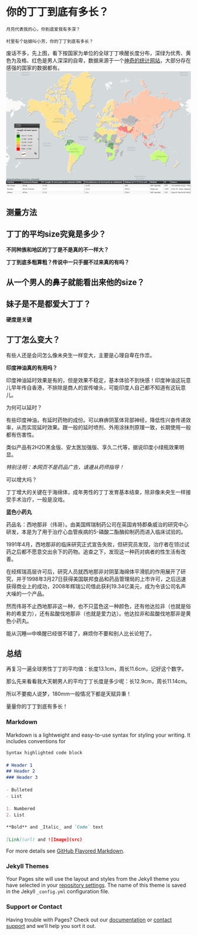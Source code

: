 # 你的丁丁到底有多长？

    月亮代表我的心，你到底爱我有多深？

    村里有个姑娘叫小芳，你的丁丁到底有多长？

废话不多，先上图，看下按国家为单位的全球丁丁唤醒长度分布，深绿为优秀、黄色为及格、红色是男人深深的自卑，数据来源于一个[神奇的统计网站](https://www.targetmap.com/viewer.aspx?reportId=3073
)，大部分存在感强的国家的数据都有。
![Image](penis.jpg)

## 测量方法

## 丁丁的平均size究竟是多少？

**不同种族和地区的丁丁是不是真的不一样大？**

**丁丁到底多粗算粗？传说中一只手握不过来真的有吗？**

## 从一个男人的鼻子就能看出来他的size？

## 妹子是不是都爱大丁丁？

**硬度是关键**

## 丁丁怎么变大？

有些人还是会问怎么像未央生一样变大，主要是心理自卑在作祟。

**印度神油真的有用吗？**

印度神油延时效果是有的，但是效果不稳定，基本体验不到快感！印度神油这玩意儿早年传自香港，不排除是商人的宣传噱头，可能印度人自己都不知道有这玩意儿。

为何可以延时？

有些印度神油，有延时药物的成份。可以麻痹阴茎体背部神经，降低性兴奋传递效率，从而实现延时效果。跟一般的延时喷剂、外用涂抹剂原理一致，长期使用一般都有伤害性。

类似产品有2H2D黑金版、安太医加强版、享久二代等，据说印度小绿瓶效果明显。

*特别注明：本网页不是药品广告，请遵从药师指导！*

可以增大吗？

丁丁增大的关键在于海绵体，成年男性的丁丁发育基本结束，除非像未央生一样接受手术治疗，一般是没戏。

**蓝色小药丸**

药品名：西地那非（伟哥）。由美国辉瑞制药公司在英国肯特郡桑威治的研究中心研发，本是为了用于治疗心血管疾病的5-磷酸二酯酶抑制药而进入临床试验的。

1991年4月，西地那非的临床研究正式宣告失败，但研究员发现，治疗者在领过试药之后都不愿意交出余下的药物。追查之下，发现这一种药对病者的性生活有改善。

在经辉瑞高层许可后，研究人员就西地那非对阴茎海绵体平滑肌的作用展开了研究，并于1998年3月27日获得美国联邦食品和药品管理局的上市许可，之后迅速获得商业上的成功，2008年辉瑞公司借此获利19.34亿美元，成为令该公司名声大噪的一个产品。

然而伟哥不止西地那非这一种，也不只蓝色这一种颜色，还有他达拉非（也就是俗称的希爱力），还有盐酸伐地那非（也就是爱力达）。他达拉非和盐酸伐地那非是黄色小药丸。

能从沉睡💤中唤醒已经很不错了，麻烦你不要和别人比长论短了。

## 总结

再复习一遍全球男性丁丁的平均值：长度13.1cm，周长11.6cm，记好这个数字。

那么先来看看我大天朝男人的平均丁丁长度是多少呢：长12.9cm，周长11.14cm。

所以不要痴人说梦，180mm一般情况下都是天赋异秉！

量量你的丁丁到底有多长！


### Markdown

Markdown is a lightweight and easy-to-use syntax for styling your writing. It includes conventions for

```markdown
Syntax highlighted code block

# Header 1
## Header 2
### Header 3

- Bulleted
- List

1. Numbered
2. List

**Bold** and _Italic_ and `Code` text

[Link](url) and ![Image](src)
```

For more details see [GitHub Flavored Markdown](https://guides.github.com/features/mastering-markdown/).

### Jekyll Themes

Your Pages site will use the layout and styles from the Jekyll theme you have selected in your [repository settings](https://github.com/jb180mm/jb180mm/settings). The name of this theme is saved in the Jekyll `_config.yml` configuration file.

### Support or Contact

Having trouble with Pages? Check out our [documentation](https://help.github.com/categories/github-pages-basics/) or [contact support](https://github.com/contact) and we’ll help you sort it out.
